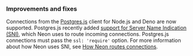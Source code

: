 ### Improvements and fixes

Connections from the [Postgres.js](https://github.com/porsager/postgres) client for Node.js and Deno are now supported. Postgres.js recently added [support for Server Name Indication (SNI)](https://github.com/porsager/postgres/commit/498f2aec9fa2abe7da548865abffb148ba438946), which Neon uses to route incoming connections. Postgres.js connections must pass the `ssl: 'require'` option. For more information about how Neon uses SNI, see [How Neon routes connections](/docs/connect/connection-errors#how-neon-routes-connections).
